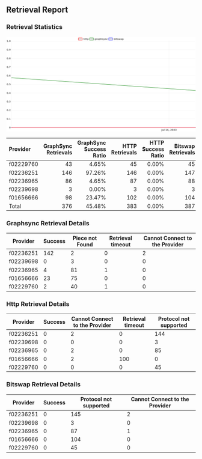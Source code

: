 ## Retrieval Report
### Retrieval Statistics
<img src="https://raw.githubusercontent.com/data-preservation-programs/filplus-checker-assets/main/filecoin-project/filecoin-plus-large-datasets/issues/1074/1689928110268.png"/>

| Provider  | GraphSync Retrievals | GraphSync Success Ratio | HTTP Retrievals | HTTP Success Ratio | Bitswap Retrievals | Bitswap Success Ratio |
| :-------- | -------------------: | ----------------------: | --------------: | -----------------: | -----------------: | --------------------: |
| f02229760 |                   43 |                   4.65% |              45 |              0.00% |                 45 |                 0.00% |
| f02236251 |                  146 |                  97.26% |             146 |              0.00% |                147 |                 0.00% |
| f02236965 |                   86 |                   4.65% |              87 |              0.00% |                 88 |                 0.00% |
| f02239698 |                    3 |                   0.00% |               3 |              0.00% |                  3 |                 0.00% |
| f01656666 |                   98 |                  23.47% |             102 |              0.00% |                104 |                 0.00% |
| Total     |                  376 |                  45.48% |             383 |              0.00% |                387 |                 0.00% |

### Graphsync Retrieval Details
| Provider  | Success | Piece not Found | Retrieval timeout | Cannot Connect to the Provider |
| --------- | ------- | --------------- | ----------------- | ------------------------------ |
| f02236251 | 142     | 2               | 0                 | 2                              |
| f02239698 | 0       | 3               | 0                 | 0                              |
| f02236965 | 4       | 81              | 1                 | 0                              |
| f01656666 | 23      | 75              | 0                 | 0                              |
| f02229760 | 2       | 40              | 1                 | 0                              |

### Http Retrieval Details
| Provider  | Success | Cannot Connect to the Provider | Retrieval timeout | Protocol not supported |
| --------- | ------- | ------------------------------ | ----------------- | ---------------------- |
| f02236251 | 0       | 2                              | 0                 | 144                    |
| f02239698 | 0       | 0                              | 0                 | 3                      |
| f02236965 | 0       | 2                              | 0                 | 85                     |
| f01656666 | 0       | 2                              | 100               | 0                      |
| f02229760 | 0       | 0                              | 0                 | 45                     |

### Bitswap Retrieval Details
| Provider  | Success | Protocol not supported | Cannot Connect to the Provider |
| --------- | ------- | ---------------------- | ------------------------------ |
| f02236251 | 0       | 145                    | 2                              |
| f02239698 | 0       | 3                      | 0                              |
| f02236965 | 0       | 87                     | 1                              |
| f01656666 | 0       | 104                    | 0                              |
| f02229760 | 0       | 45                     | 0                              |
